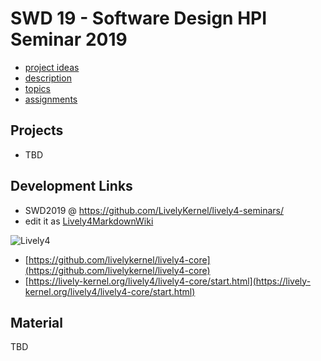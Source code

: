 # SWD 19 - Software Design HPI Seminar 2019

<lively-import src="../_navigation.html"></lively-import>

- [project ideas](project_ideas.md)
- [description]()
- [topics]()
- [assignments]()

## Projects

- TBD


## Development Links

- SWD2019 @ https://github.com/LivelyKernel/lively4-seminars/ 
- edit it as [Lively4MarkdownWiki](https://lively-kernel.org/lively4/lively4-core/start.html?load=https://lively-kernel.org/lively4/lively4-seminars/SWD2019/)

![Lively4](lively4.png)
  - [https://github.com/livelykernel/lively4-core](https://github.com/livelykernel/lively4-core)
  - [https://lively-kernel.org/lively4/lively4-core/start.html](https://lively-kernel.org/lively4/lively4-core/start.html)


## Material

TBD
